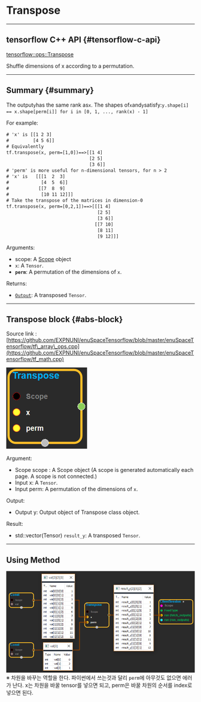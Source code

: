 # Transpose

---

## tensorflow C++ API {#tensorflow-c-api}

[tensorflow::ops::Transpose](https://www.tensorflow.org/api_docs/cc/class/tensorflow/ops/transpose.html)

Shuffle dimensions of x according to a permutation.

---

## Summary {#summary}

The output`y`has the same rank as`x`. The shapes of`x`and`y`satisfy:`y.shape[i] == x.shape[perm[i]] for i in [0, 1, ..., rank(x) - 1]`

For example:

```
# 'x' is [[1 2 3]
#         [4 5 6]]
# Equivalently
tf.transpose(x, perm=[1,0])==>[[1 4]
                               [2 5]
                               [3 6]]
# 'perm' is more useful for n-dimensional tensors, for n > 2
# 'x' is   [[[1  2  3]
#            [4  5  6]]
#           [[7  8  9]
#            [10 11 12]]]
# Take the transpose of the matrices in dimension-0
tf.transpose(x, perm=[0,2,1])==>[[[1 4]
                                  [2 5]
                                  [3 6]]
                                 [[7 10]
                                  [8 11]
                                  [9 12]]]
```

Arguments:

* scope: A [Scope](https://www.tensorflow.org/api_docs/cc/class/tensorflow/scope.html#classtensorflow_1_1_scope) object
* `x`: A `Tensor`.
* **`perm`**: A permutation of the dimensions of `x`.

Returns:

* [`Output`](https://www.tensorflow.org/api_docs/cc/class/tensorflow/output.html#classtensorflow_1_1_output): A transposed `Tensor`.

---

## Transpose block {#abs-block}

Source link :[https://github.com/EXPNUNI/enuSpaceTensorflow/blob/master/enuSpaceTensorflow/tf\_array\_ops.cpp](https://github.com/EXPNUNI/enuSpaceTensorflow/blob/master/enuSpaceTensorflow/tf_math.cpp)

![](/assets/array_ops/transpose1.png)

Argument:

* Scope scope : A Scope object \(A scope is generated automatically each page. A scope is not connected.\)
* Input x: A `Tensor`.
* Input perm: A permutation of the dimensions of `x`.

Output:

* Output y: Output object of Transpose class object.

Result:

* std::vector\(Tensor\) `result_y`: A transposed `Tensor`.

---

## Using Method

![](/assets/array_ops/transpose2.png)  
※ 차원을 바꾸는 역할을 한다. 파이썬에서 쓰는것과 달리 `perm`에 아무것도 없으면 에러가 난다. x는 차원을 바꿀 tensor를 넣으면 되고, perm은 바꿀 차원의 순서를 index로 넣으면 된다.

